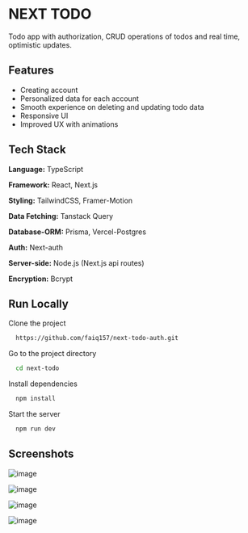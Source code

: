 
# NEXT TODO

Todo app with authorization, CRUD operations of todos and real time, optimistic updates.

## Features

- Creating account
- Personalized data for each account
- Smooth experience on deleting and updating todo data
- Responsive UI
- Improved UX with animations

## Tech Stack

**Language:** TypeScript

**Framework:** React, Next.js

**Styling:** TailwindCSS, Framer-Motion

**Data Fetching:** Tanstack Query

**Database-ORM:** Prisma, Vercel-Postgres

**Auth:** Next-auth

**Server-side:** Node.js (Next.js api routes)

**Encryption:** Bcrypt






## Run Locally

Clone the project

```bash
  https://github.com/faiq157/next-todo-auth.git
```

Go to the project directory

```bash
  cd next-todo
```

Install dependencies

```bash
  npm install
```

Start the server

```bash
  npm run dev
```


## Screenshots


![image](https://github.com/user-attachments/assets/3b23435b-c48f-4525-884f-e16cb7f6dac2)

![image](https://github.com/user-attachments/assets/ef7f8778-f019-4712-8245-df405c3d5f96)

![image](https://github.com/user-attachments/assets/d246a209-914a-4679-ab75-83a3b7eb12d5)

![image](https://github.com/user-attachments/assets/7064ba79-febd-4543-96bc-61e9b5ac694d)




